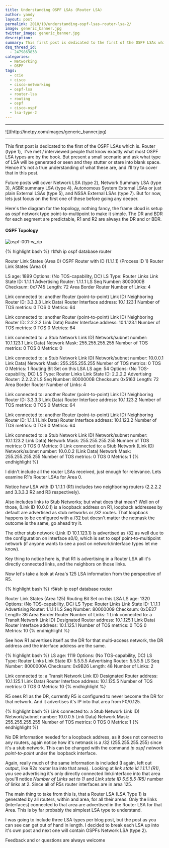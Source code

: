 ```yaml
---
title: Understanding OSPF LSAs (Router LSA)
author: yandy
layout: post
permalink: 2010/10/understanding-ospf-lsas-router-lsa-2/
image: generic_banner.jpg
twitter_image: generic_banner.jpg
description: 
summary: This first post is dedicated to the first of the OSPF LSAs which is. Router (type 1),  I've met / interviewed people that know exactly what most OSPF LSA types are by the book. But present a small scenario and ask what type of LSA will be generated or seen and they stutter or stare into blank space. Hence it's not a true understanding of what these are, and I'll try to cover that in this post...
dsq_thread_id:
  - 2479863838
categories:
  - Networking
  - OSPF
tags:
  - ccie
  - cisco
  - cisco-networking
  - ospf-lsa
  - router-lsa
  - routing
  - ospf
  - cisco-ospf
  - lsa-type-2
---
```

<hr>
![](http://inetpy.com/images/generic_banner.jpg)
<hr>

This first post is dedicated to the first of the OSPF LSAs which is. Router (type 1),  I've met / interviewed people that know exactly what most OSPF LSA types are by the book. But present a small scenario and ask what type of LSA will be generated or seen and they stutter or stare into blank space. Hence it's not a true understanding of what these are, and I'll try to cover that in this post.
  
Future posts will cover Network LSA (type 2), Network Summary LSA (type 3), ASBR summary LSA (type 4), Autonomous System External LSAs or just plain External LSAs (type 5), and NSSA External LSAs (type 7). But for now, lets just focus on the first one of these before going any deeper.

<!--more-->
  
Here's the diagram for the topology, nothing fancy, the frame cloud is setup as ospf network type point-to-multipoint to make it simple. The DR and BDR for each segment are predictable, R1 and R2 are always the DR and or BDR.
  
#### OSPF Topology ####
<img id="ospf-001" title="ospf-001-w_rip" alt="ospf-001-w_rip" src="{{ site.url }}/assets/images/ospf-001-w_rip.png" />
  
{% highlight bash %}
r1#sh ip ospf database router

Router Link States (Area 0)
OSPF Router with ID (1.1.1.1) (Process ID 1)
Router Link States (Area 0)
  
LS age: 1899
Options: (No TOS-capability, DC)
LS Type: Router Links
Link State ID: 1.1.1.1
Advertising Router: 1.1.1.1
LS Seq Number: 8000000B
Checksum: 0x7745
Length: 72
Area Border Router
Number of Links: 4

Link connected to: another Router (point-to-point)
Link ID) Neighboring Router ID: 3.3.3.3
Link Data) Router Interface address: 10.1.123.1
Number of TOS metrics: 0
TOS 0 Metrics: 64

Link connected to: another Router (point-to-point)
Link ID) Neighboring Router ID: 2.2.2.2
Link Data) Router Interface address: 10.1.123.1
Number of TOS metrics: 0
TOS 0 Metrics: 64

Link connected to: a Stub Network
Link ID) Network/subnet number: 10.1.123.1
Link Data) Network Mask: 255.255.255.255
Number of TOS metrics: 0
TOS 0 Metrics: 0

Link connected to: a Stub Network
Link ID) Network/subnet number: 10.0.0.1
Link Data) Network Mask: 255.255.255.255
Number of TOS metrics: 0
TOS 0 Metrics: 1
Routing Bit Set on this LSA
LS age: 54
Options: (No TOS-capability, DC)
LS Type: Router Links
Link State ID: 2.2.2.2
Advertising Router: 2.2.2.2
LS Seq Number: 8000000B
Checksum: 0x5163
Length: 72
Area Border Router
Number of Links: 4

Link connected to: another Router (point-to-point)
Link ID) Neighboring Router ID: 3.3.3.3
Link Data) Router Interface address: 10.1.123.2
Number of TOS metrics: 0
TOS 0 Metrics: 64

Link connected to: another Router (point-to-point)
Link ID) Neighboring Router ID: 1.1.1.1
Link Data) Router Interface address: 10.1.123.2
Number of TOS metrics: 0
TOS 0 Metrics: 64

Link connected to: a Stub Network
Link ID) Network/subnet number: 10.1.123.2
Link Data) Network Mask: 255.255.255.255
Number of TOS metrics: 0
TOS 0 Metrics: 0
Link connected to: a Stub Network
(Link ID) Network/subnet number: 10.0.0.2
(Link Data) Network Mask: 255.255.255.255
Number of TOS metrics: 0
TOS 0 Metrics: 1
{% endhighlight %}
  
 I didn't include all the router LSAs received, just enough for relevance. Lets examine R1's Router LSAs for Area 0.

Notice how LSA with ID 1.1.1.1 (R1) includes two neighboring routers (2.2.2.2 and 3.3.3.3 R2 and R3 respectively).

Also includes links to Stub Networks; but what does that mean? Well on of those, (Link ID 10.0.0.1) is a loopback address on R1, loopback addresses by default are advertised as stub networks or /32 routes. That loopback happens to be configured with a /32 but doesn't matter the netmask the outcome is the same, go ahead try it.

The other stub network (Link ID 10.1.123.1) is advertised as /32 as well due to the configuration on interface s0/0, which is set to ospf point-to-multipoint network (if anyone wants to see a post on network/interface types let me know).

Key thing to notice here is, that R1 is advertising in a Router LSA all it's directly connected links, and the neighbors on those links.

Now let's take a look at Area's 125 LSA information from the perspective of R5.
  
{% highlight bash %}
r5#sh ip ospf database router

Router Link States (Area 125)
Routing Bit Set on this LSA
LS age: 1320
Options: (No TOS-capability, DC)
LS Type: Router Links
Link State ID: 1.1.1.1
Advertising Router: 1.1.1.1
LS Seq Number: 80000009
Checksum: 0xDE27
Length: 36
Area Border Router
Number of Links: 1
Link connected to: a Transit Network
Link ID) Designated Router address: 10.1.125.1
Link Data) Router Interface address: 10.1.125.1
Number of TOS metrics: 0
TOS 0 Metrics: 10
{% endhighlight %}

See how R1 advertises itself as the DR for that multi-access network, the DR address and the interface address are the same.
  
{% highlight bash %}
LS age: 1119
Options: (No TOS-capability, DC)
LS Type: Router Links
Link State ID: 5.5.5.5
Advertising Router: 5.5.5.5
LS Seq Number: 8000000A
Checksum: 0x9B26
Length: 48
Number of Links: 2

Link connected to: a Transit Network
Link ID) Designated Router address: 10.1.125.1
Link Data) Router Interface address: 10.1.125.5
Number of TOS metrics: 0
TOS 0 Metrics: 10
{% endhighlight %}
  
R5 sees R1 as the DR, currently R5 is configured to never become the DR for that network. And it advertises it's IP into that area from F0/0.125.

{% highlight bash %}
Link connected to: a Stub Network
Link ID) Network/subnet number: 10.0.0.5
Link Data) Network Mask: 255.255.255.255
Number of TOS metrics: 0
TOS 0 Metrics: 1
{% endhighlight %}

No DR information needed for a loopback address, as it does not connect to any routers, again notice how it's netmask is a /32 (255.255.255.255) since it's a stub network. This can be changed with the command *ip ospf network point-to-point* under the loopback interface.

Again, really much of the same information is included (I again, left out output, like R2s router lsa into that area).  Looking at *link state id 1.1.1.1 (R1)*, you see advertising it's only directly connected link/interface into that area (you'll notice *Number of Links set to 1)* and *Link state ID 5.5.5.5 (R5)* number of links at 2. Since all of R5s router interfaces are in area 125.

The main thing to take from this is, that a Router LSA (LSA Type 1) is generated by all routers, within and area, for all their areas. Only the links (interfaces) connected to that area are advertised in the Router LSA for that Area. This is by far probably the simplest LSA type to understand.
  
 I was going to include three LSA types per blog post, but the post as you can see can get out of hand in length. I decided to break each LSA up into it's own post and next one will contain OSPFs Network LSA (type 2).

 Feedback and or questions are always welcome
